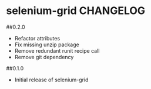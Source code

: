 selenium-grid CHANGELOG
=======================

##0.2.0
* Refactor attributes
* Fix missing unzip package
* Remove redundant runit recipe call
* Remove git dependency

##0.1.0
* Initial release of selenium-grid
